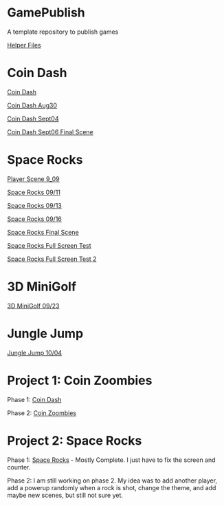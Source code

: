 # GamePublish
A template repository to publish games

[Helper Files](helper_files)

# Coin Dash

[Coin Dash](player_scene/)

[Coin Dash Aug30](player_scene_Aug30/)

[Coin Dash Sept04](main_scene_09_04/)

[Coin Dash Sept06 Final Scene](coin_dash_final_scene)

# Space Rocks

[Player Scene 9_09](space_rocks_9_09_fixed)

[Space Rocks 09/11](space_rocks_09_11/)

[Space Rocks 09/13](space_rocks_09_13)

[Space Rocks 09/16](space_rocks_09_16)

[Space Rocks Final Scene](space_rocks_final)

[Space Rocks Full Screen Test](space_rocks_fullscreen_test)

[Space Rocks Full Screen Test 2](space_rocks_phase_1_test)


# 3D MiniGolf

[3D MiniGolf 09/23](3d_mini_golf_09_23/)

# Jungle Jump

[Jungle Jump 10/04](jungle_jump_Oct_4)


# Project 1: Coin Zoombies


Phase 1: [Coin Dash](coin_dash_phase_1/)


Phase 2: [Coin Zoombies](coin_zoombies_phase_2_final)

# Project 2: Space Rocks

Phase 1: [Space Rocks](space_rocks_final) - Mostly Complete. I just have to fix the screen and counter.


Phase 2: I am still working on phase 2. My idea was to add another player, add a powerup randomly when a rock is shot, change the theme, and add maybe new scenes, but still not sure yet.





